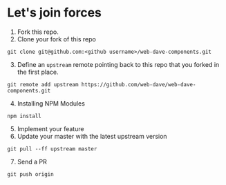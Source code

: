# Let's join forces

1. Fork this repo.
2. Clone your fork of this repo

```shell
git clone git@github.com:<github username>/web-dave-components.git
```

3. Define an `upstream` remote pointing back to
   this repo that you forked in the first place.

```shell
git remote add upstream https://github.com/web-dave/web-dave-components.git
```

4. Installing NPM Modules

```shell
npm install
```

5. Implement your feature
6. Update your master with the latest upstream version

```shell
git pull --ff upstream master
```

7. Send a PR

```shell
git push origin
```
